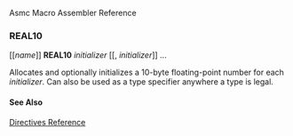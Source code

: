 Asmc Macro Assembler Reference

### REAL10

[[_name_]] **REAL10** _initializer_ [[, _initializer_]] ...

Allocates and optionally initializes a 10-byte floating-point number for each _initializer_. Can also be used as a type specifier anywhere a type is legal.

#### See Also

[Directives Reference](readme.md)